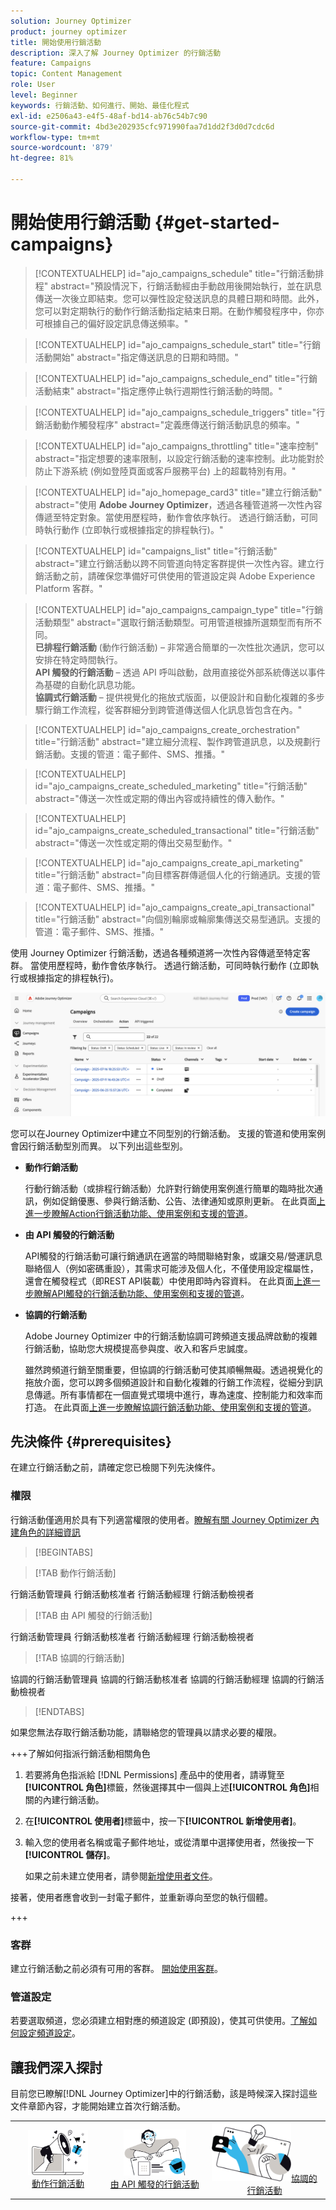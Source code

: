 ```yaml
---
solution: Journey Optimizer
product: journey optimizer
title: 開始使用行銷活動
description: 深入了解 Journey Optimizer 的行銷活動
feature: Campaigns
topic: Content Management
role: User
level: Beginner
keywords: 行銷活動、如何進行、開始、最佳化程式
exl-id: e2506a43-e4f5-48af-bd14-ab76c54b7c90
source-git-commit: 4bd3e202935cfc971990faa7d1dd2f3d0d7cdc6d
workflow-type: tm+mt
source-wordcount: '879'
ht-degree: 81%

---
```


# 開始使用行銷活動 {#get-started-campaigns}

>[!CONTEXTUALHELP]
>id="ajo_campaigns_schedule"
>title="行銷活動排程"
>abstract="預設情況下，行銷活動經由手動啟用後開始執行，並在訊息傳送一次後立即結束。您可以彈性設定發送訊息的具體日期和時間。此外，您可以對定期執行的動作行銷活動指定結束日期。在動作觸發程序中，你亦可根據自己的偏好設定訊息傳送頻率。"

>[!CONTEXTUALHELP]
>id="ajo_campaigns_schedule_start"
>title="行銷活動開始"
>abstract="指定傳送訊息的日期和時間。"

>[!CONTEXTUALHELP]
>id="ajo_campaigns_schedule_end"
>title="行銷活動結束"
>abstract="指定應停止執行週期性行銷活動的時間。"

>[!CONTEXTUALHELP]
>id="ajo_campaigns_schedule_triggers"
>title="行銷活動動作觸發程序"
>abstract="定義應傳送行銷活動訊息的頻率。"

>[!CONTEXTUALHELP]
>id="ajo_campaigns_throttling"
>title="速率控制"
>abstract="指定想要的速率限制，以設定行銷活動的速率控制。此功能對於防止下游系統 (例如登陸頁面或客戶服務平台) 上的超載特別有用。"

>[!CONTEXTUALHELP]
>id="ajo_homepage_card3"
>title="建立行銷活動"
>abstract="使用 **Adobe Journey Optimizer**，透過各種管道將一次性內容傳遞至特定對象。當使用歷程時，動作會依序執行。 透過行銷活動，可同時執行動作 (立即執行或根據指定的排程執行)。"

>[!CONTEXTUALHELP]
>id="campaigns_list"
>title="行銷活動"
>abstract="建立行銷活動以跨不同管道向特定客群提供一次性內容。建立行銷活動之前，請確保您準備好可供使用的管道設定與 Adobe Experience Platform 客群。"

>[!CONTEXTUALHELP]
>id="ajo_campaigns_campaign_type"
>title="行銷活動類型"
>abstract="選取行銷活動類型。可用管道根據所選類型而有所不同。<br>**已排程行銷活動** (動作行銷活動) – 非常適合簡單的一次性批次通訊，您可以安排在特定時間執行。<br>**API 觸發的行銷活動** – 透過 API 呼叫啟動，啟用直接從外部系統傳送以事件為基礎的自動化訊息功能。<br>**協調式行銷活動** – 提供視覺化的拖放式版面，以便設計和自動化複雜的多步驟行銷工作流程，從客群細分到跨管道傳送個人化訊息皆包含在內。"

>[!CONTEXTUALHELP]
>id="ajo_campaigns_create_orchestration"
>title="行銷活動"
>abstract="建立細分流程、製作跨管道訊息，以及規劃行銷活動。支援的管道：電子郵件、SMS、推播。"

>[!CONTEXTUALHELP]
>id="ajo_campaigns_create_scheduled_marketing"
>title="行銷活動"
>abstract="傳送一次性或定期的傳出內容或持續性的傳入動作。"

>[!CONTEXTUALHELP]
>id="ajo_campaigns_create_scheduled_transactional"
>title="行銷活動"
>abstract="傳送一次性或定期的傳出交易型動作。"

>[!CONTEXTUALHELP]
>id="ajo_campaigns_create_api_marketing"
>title="行銷活動"
>abstract="向目標客群傳遞個人化的行銷通訊。支援的管道：電子郵件、SMS、推播。"

>[!CONTEXTUALHELP]
>id="ajo_campaigns_create_api_transactional"
>title="行銷活動"
>abstract="向個別輪廓或輪廓集傳送交易型通訊。支援的管道：電子郵件、SMS、推播。"

使用 Journey Optimizer 行銷活動，透過各種頻道將一次性內容傳遞至特定客群。 當使用歷程時，動作會依序執行。 透過行銷活動，可同時執行動作 (立即執行或根據指定的排程執行)。

![](assets/gs-campaigns.png)

您可以在Journey Optimizer中建立不同型別的行銷活動。 支援的管道和使用案例會因行銷活動型別而異。 以下列出這些型別。

* **動作行銷活動**

  行動行銷活動（或排程行銷活動）允許對行銷使用案例進行簡單的臨時批次通訊，例如促銷優惠、參與行銷活動、公告、法律通知或原則更新。 在此頁面[上進一步瞭解Action行銷活動功能、使用案例和支援的管道](create-campaign.md)。

* **由 API 觸發的行銷活動**

  API觸發的行銷活動可讓行銷通訊在適當的時間聯絡對象，或讓交易/營運訊息聯絡個人（例如密碼重設），其需求可能涉及個人化，不僅使用設定檔屬性，還會在觸發程式（即REST API裝載）中使用即時內容資料。 在此頁面[上進一步瞭解API觸發的行銷活動功能、使用案例和支援的管道](api-triggered-campaigns.md)。

* **協調的行銷活動**

  Adobe Journey Optimizer 中的行銷活動協調可跨頻道支援品牌啟動的複雜行銷活動，協助您大規模提高參與度、收入和客戶忠誠度。

  雖然跨頻道行銷至關重要，但協調的行銷活動可使其順暢無礙。透過視覺化的拖放介面，您可以跨多個頻道設計和自動化複雜的行銷工作流程，從細分到訊息傳遞。所有事情都在一個直覺式環境中進行，專為速度、控制能力和效率而打造。 在此頁面[上進一步瞭解協調行銷活動功能、使用案例和支援的管道](../orchestrated/gs-orchestrated-campaigns.md)。

## 先決條件 {#prerequisites}

在建立行銷活動之前，請確定您已檢閱下列先決條件。

### 權限

行銷活動僅適用於具有下列適當權限的使用者。[瞭解有關 Journey Optimizer 內建角色的詳細資訊](../administration/ootb-product-profiles.md)

>[!BEGINTABS]

>[!TAB 動作行銷活動]

行銷活動管理員
行銷活動核准者
行銷活動經理
行銷活動檢視者

>[!TAB 由 API 觸發的行銷活動]

行銷活動管理員
行銷活動核准者
行銷活動經理
行銷活動檢視者

>[!TAB 協調的行銷活動]

協調的行銷活動管理員
協調的行銷活動核准者
協調的行銷活動經理
協調的行銷活動檢視者

>[!ENDTABS]

如果您無法存取行銷活動功能，請聯絡您的管理員以請求必要的權限。

+++了解如何指派行銷活動相關角色

1. 若要將角色指派給 [!DNL Permissions] 產品中的使用者，請導覽至&#x200B;**[!UICONTROL 角色]**&#x200B;標籤，然後選擇其中一個與上述&#x200B;**[!UICONTROL 角色]**&#x200B;相關的內建行銷活動。

1. 在&#x200B;**[!UICONTROL 使用者]**&#x200B;標籤中，按一下&#x200B;**[!UICONTROL 新增使用者]**。

1. 輸入您的使用者名稱或電子郵件地址，或從清單中選擇使用者，然後按一下&#x200B;**[!UICONTROL 儲存]**。

   如果之前未建立使用者，請參閱[新增使用者文件](https://experienceleague.adobe.com/zh-hant/docs/experience-platform/access-control/ui/users)。

接著，使用者應會收到一封電子郵件，並重新導向至您的執行個體。

+++

### 客群

建立行銷活動之前必須有可用的客群。 [開始使用客群](../audience/about-audiences.md)。

### 管道設定

若要選取頻道，您必須建立相對應的頻道設定 (即預設)，使其可供使用。[了解如何設定頻道設定](../configuration/channel-surfaces.md)。

## 讓我們深入探討

目前您已瞭解[!DNL Journey Optimizer]中的行銷活動，該是時候深入探討這些文件章節內容，才能開始建立首次行銷活動。

<table style="table-layout:fixed"><tr style="border: 0; text-align: center;">
<td><a href="create-campaign.md"><img width="70%" alt="動作行銷活動" src="assets/do-not-localize/gs-action-campaign.png"></a><br/><a href="create-campaign.md">動作行銷活動</a></td>
<td><a href="api-triggered-campaigns.md"><img width="70%" alt="簡訊" src="assets/do-not-localize/gs-api-triggered-campaign.png"></a><br/><a href="api-triggered-campaigns.md">由 API 觸發的行銷活動</a></td>
<td><a href="../orchestrated/gs-orchestrated-campaigns.md"><img width="70%" alt="推播" src="assets/do-not-localize/gs-orchestrated-campaign.png"></a><a href="../orchestrated/gs-orchestrated-campaigns.md">協調的行銷活動</a></td>
</tr></table>
